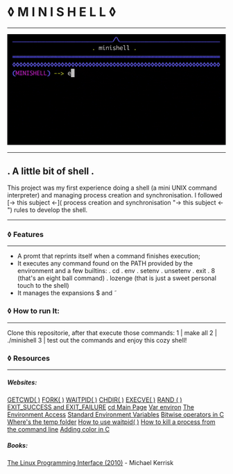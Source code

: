 # &#9674; M I N I S H E L L &#9674;
------------

![](https://github.com/marina-mar/minishell/blob/master/preview.gif?raw=true)

------------


## . A little bit of shell .
This project was my first experience doing a shell (a mini UNIX command interpreter) and managing process creation and synchronisation. I followed [-> this subject <-]( process creation and synchronisation "-> this subject <-") rules to develop the shell.


------------


### &#9674; Features
------------


- A promt that reprints itself when a command finishes execution;
- It executes any command found on the PATH provided by the environment and a few builtins:
 . cd
 . env
 . setenv
 . unsetenv
 . exit
 . 8 (that's an eight ball command)
 . lozenge (that is just a sweet personal touch to the shell)
- It manages the expansions $ and ˜

### &#9674; How to run It:
------------
Clone this repositorie, after that execute those commands:
1 | make all
2 | ./minishell
3 | test out the commands and enjoy this cozy shell!

### &#9674; Resources
------------
##### Websites:
[GETCWD( )](http://man7.org/linux/man-pages/man3/getcwd.3.html "GETCWD( )")
[FORK( )](http://man7.org/linux/man-pages/man2/fork.2.html "FORK( )")
[WAITPID( )](http://man7.org/linux/man-pages/man2/waitpid.2.html "WAITPID( )")
[CHDIR( )](https://www.geeksforgeeks.org/chdir-in-c-language-with-examples/ "CHDIR( )")
[EXECVE( )](http://man7.org/linux/man-pages/man2/execve.2.html "EXECV( )")
[RAND ( )](https://www.tutorialspoint.com/c_standard_library/c_function_rand.htm "RAND ( )")
[EXIT_SUCCESS and EXIT_FAILURE](https://en.cppreference.com/w/c/program/EXIT_status:// "EXIT_SUCCESS and EXIT_FAILURE")
[cd Main Page](http://linuxcommand.sourceforge.net/lc3_man_pages/cdh.html "cd Main Page")
[Var environ](http://man7.org/linux/man-pages/man7/environ.7.html "Var environ")
[The Environment Access](https://www.gnu.org/software/libc/manual/html_node/Environment-Access.html "The Environment Access")
[Standard Environment Variables](https://www.gnu.org/software/libc/manual/html_node/Standard-Environment.html#Standard-Environment "Standard Environment Variables")
[Bitwise operators in C](https://www.programiz.com/c-programming/bitwise-operators "Bitwise operators in C")
[Where's the temp folder](http://osxdaily.com/2018/08/17/where-temp-folder-mac-access/ "Where's the temp folder")
[How to use waitpid( )](https://stackoverflow.com/questions/21248840/example-of-waitpid-in-use "How to use waitpid( )")
[How to kill a process from the command line](https://www.linux.com/tutorials/how-kill-process-command-line/ "How to kill a process from the command line")
[Adding color in C](http://web.theurbanpenguin.com/adding-color-to-your-output-from-c/ "Adding color in C")

##### Books:

[The Linux Programming Interface (2010)](http://www.man7.org/tlpi/ "The Linux Programming Interface (2010)") - Michael Kerrisk
